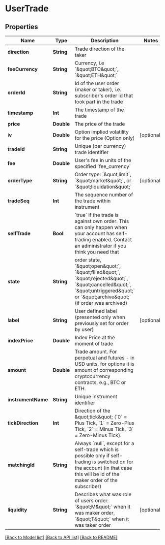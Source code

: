 # UserTrade

## Properties
Name | Type | Description | Notes
------------ | ------------- | ------------- | -------------
**direction** | **String** | Trade direction of the taker | 
**feeCurrency** | **String** | Currency, i.e &#x60;\&quot;BTC\&quot;&#x60;, &#x60;\&quot;ETH\&quot;&#x60; | 
**orderId** | **String** | Id of the user order (maker or taker), i.e. subscriber&#39;s order id that took part in the trade | 
**timestamp** | **Int** | The timestamp of the trade | 
**price** | **Double** | The price of the trade | 
**iv** | **Double** | Option implied volatility for the price (Option only) | [optional] 
**tradeId** | **String** | Unique (per currency) trade identifier | 
**fee** | **Double** | User&#39;s fee in units of the specified &#x60;fee_currency&#x60; | 
**orderType** | **String** | Order type: &#x60;\&quot;limit&#x60;, &#x60;\&quot;market\&quot;&#x60;, or &#x60;\&quot;liquidation\&quot;&#x60; | [optional] 
**tradeSeq** | **Int** | The sequence number of the trade within instrument | 
**selfTrade** | **Bool** | &#x60;true&#x60; if the trade is against own order. This can only happen when your account has self-trading enabled. Contact an administrator if you think you need that | 
**state** | **String** | order state, &#x60;\&quot;open\&quot;&#x60;, &#x60;\&quot;filled\&quot;&#x60;, &#x60;\&quot;rejected\&quot;&#x60;, &#x60;\&quot;cancelled\&quot;&#x60;, &#x60;\&quot;untriggered\&quot;&#x60; or &#x60;\&quot;archive\&quot;&#x60; (if order was archived) | 
**label** | **String** | User defined label (presented only when previously set for order by user) | [optional] 
**indexPrice** | **Double** | Index Price at the moment of trade | 
**amount** | **Double** | Trade amount. For perpetual and futures - in USD units, for options it is amount of corresponding cryptocurrency contracts, e.g., BTC or ETH. | 
**instrumentName** | **String** | Unique instrument identifier | 
**tickDirection** | **Int** | Direction of the \&quot;tick\&quot; (&#x60;0&#x60; &#x3D; Plus Tick, &#x60;1&#x60; &#x3D; Zero-Plus Tick, &#x60;2&#x60; &#x3D; Minus Tick, &#x60;3&#x60; &#x3D; Zero-Minus Tick). | 
**matchingId** | **String** | Always &#x60;null&#x60;, except for a self-trade which is possible only if self-trading is switched on for the account (in that case this will be id of the maker order of the subscriber) | 
**liquidity** | **String** | Describes what was role of users order: &#x60;\&quot;M\&quot;&#x60; when it was maker order, &#x60;\&quot;T\&quot;&#x60; when it was taker order | [optional] 

[[Back to Model list]](../README.md#documentation-for-models) [[Back to API list]](../README.md#documentation-for-api-endpoints) [[Back to README]](../README.md)


